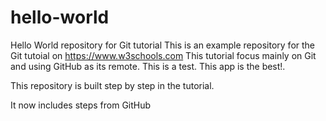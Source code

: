 # hello-world
Hello World repository for Git tutorial
This is an example repository for the Git tutoial on https://www.w3schools.com
This tutorial focus mainly on Git and using GitHub as its remote. This is a test.
This app is the best!.

This repository is built step by step in the tutorial.

It now includes steps from GitHub
